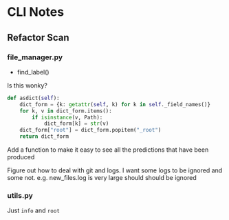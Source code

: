 # CLI Notes

## Refactor Scan

### file_manager.py

- find_label()

Is this wonky?

```python
def asdict(self):
    dict_form = {k: getattr(self, k) for k in self._field_names()}
    for k, v in dict_form.items():
        if isinstance(v, Path):
            dict_form[k] = str(v)
    dict_form["root"] = dict_form.popitem("_root")
    return dict_form
```

Add a function to make it easy to see all the predictions that have been produced

Figure out how to deal with git and logs. I want some logs to be ignored and some
not. e.g. new_files.log is very large should should be ignored

### utils.py

Just `info` and `root`
